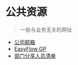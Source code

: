 # 公共资源

> 一些与业务无关的网址

- [公司邮箱](https://dwm8.digiwin.com/coremail/)
- [EasyFlow GP](http://efgpcn.digiwin.com/NaNaWeb/GP//ForwardIndex?hdnMethod=findIndexForward)
- [部门分享人员清单](https://docs.qq.com/sheet/DVG9ZZkZpbFdaWWVT?tab=BB08J2)
